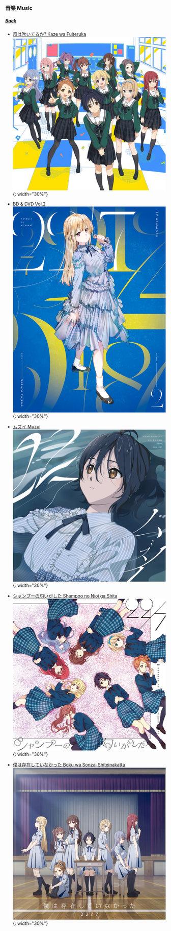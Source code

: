 ### 音樂 Music
##### [Back](../../readme.md)

- [風は吹いてるか? Kaze wa Fuiteruka](Kaze%20wa%20Fuiteruka.html)  
![Kaze wa Fuiteruka](../../Img/Music/KazewaFuiteruka.jpg){: width="30%"}  

- [BD & DVD Vol.2](BDDVD%20Vol2.html)  
![BDDVDVol2](../../Img/Music/BDDVDVol2.jpg){: width="30%"}  

- [ムズイ Muzui](05_Muzui.html)  
![Muzui](../../Img/Music/MuzuiTypeA.jpg){: width="30%"}

- [シャンプーの匂いがした Shampoo no Nioi ga Shita](02_ShampoonoNioigaShita.html)  
![Shampoo](../../Img/Music/ShampooTypeA.jpg){: width="30%"}

- [僕は存在していなかった Boku wa Sonzai Shiteinakatta](01_BokuwaSonzaiShiteinakatta.html)  
![Boku](../../Img/Music/BokuTypeA.jpg){: width="30%"}
